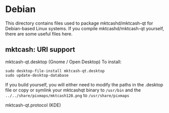 
Debian
====================
This directory contains files used to package mktcashd/mktcash-qt
for Debian-based Linux systems. If you compile mktcashd/mktcash-qt yourself, there are some useful files here.

## mktcash: URI support ##


mktcash-qt.desktop  (Gnome / Open Desktop)
To install:

	sudo desktop-file-install mktcash-qt.desktop
	sudo update-desktop-database

If you build yourself, you will either need to modify the paths in
the .desktop file or copy or symlink your mktcashqt binary to `/usr/bin`
and the `../../share/pixmaps/mktcash128.png` to `/usr/share/pixmaps`

mktcash-qt.protocol (KDE)

